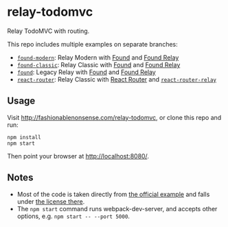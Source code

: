 # relay-todomvc
Relay TodoMVC with routing.

This repo includes multiple examples on separate branches:

- [`found-modern`](https://github.com/taion/relay-todomvc/tree/found-modern): Relay Modern with [Found] and [Found Relay]
- [`found-classic`](https://github.com/taion/relay-todomvc/tree/found-classic): Relay Classic with [Found] and [Found Relay]
- [`found`](https://github.com/taion/relay-todomvc/tree/found): Legacy Relay with [Found] and [Found Relay]
- [`react-router`](https://github.com/taion/relay-todomvc/tree/react-router): Relay Classic with [React Router](https://reacttraining.com/react-router/) and [`react-router-relay`](https://github.com/relay-tools/react-router-relay)

## Usage

Visit http://fashionablenonsense.com/relay-todomvc, or clone this repo and run:

```shell
npm install
npm start
```

Then point your browser at [http://localhost:8080/](http://localhost:8080/).

## Notes

- Most of the code is taken directly from [the official example](https://github.com/relayjs/relay-examples/tree/master/todo) and falls under [the license there](https://github.com/relayjs/relay-examples/tree/master/todo#license).
- The `npm start` command runs webpack-dev-server, and accepts other options, e.g. `npm start -- --port 5000`.

[Found]: https://github.com/4Catalyzer/found
[Found Relay]: https://github.com/4Catalyzer/found-relay
